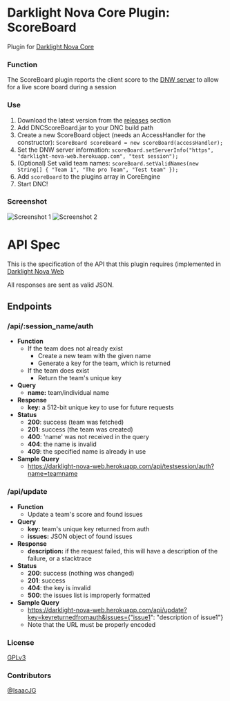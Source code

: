 Darklight Nova Core Plugin: ScoreBoard
======================================

Plugin for [Darklight Nova Core](https://github.com/darklight-studios/darklight-nova-core)

### Function
The ScoreBoard plugin reports the client score to the [DNW server](https://github.com/darklight-studios/darklight-nova-web)
 to allow for a live score board during a session

### Use
1. Download the latest version from the [releases](https://github.com/darklight-studios/ScoreBoard/releases) section
2. Add DNCScoreBoard.jar to your DNC build path
3. Create a new ScoreBoard object (needs an AccessHandler for the constructor): `ScoreBoard scoreBoard = new scoreBoard(accessHandler);`
4. Set the DNW server information: `scoreBoard.setServerInfo("https", "darklight-nova-web.herokuapp.com", "test session");`
5. (Optional) Set valid team names: `scoreBoard.setValidNames(new String[] { "Team 1", "The pro Team", "Test team" });`
6. Add `scoreBoard` to the plugins array in CoreEngine
7. Start DNC!

### Screenshot
![Screenshot 1](http://puu.sh/5WeOS.png)
![Screenshot 2](http://puu.sh/5WePW.png)

# API Spec
This is the specification of the API that this plugin requires (implemented in [Darklight Nova Web](https://github.com/darklight-studios/darklight-nova-web)

All responses are sent as valid JSON.

## Endpoints
### /api/:session_name/auth
* **Function**
	* If the team does not already exist
    	* Create a new team with the given name
    	* Generate a key for the team, which is returned
	* If the team does exist
		* Return the team's unique key
* **Query**
    * **name:** team/individual name
* **Response**
    * **key:** a 512-bit unique key to use for future requests
* **Status**
	* **200**: success (team was fetched)
    * **201**: success (the team was created)
    * **400**: 'name' was not received in the query
    * **404**: the name is invalid
    * **409**: the specified name is already in use
* **Sample Query**
    * https://darklight-nova-web.herokuapp.com/api/testsession/auth?name=teamname

### /api/update
* **Function**
    * Update a team's score and found issues
* **Query**
    * **key:** team's unique key returned from auth
    * **issues:** JSON object of found issues
* **Response**
    * **description:** if the request failed, this will have a description of the failure, or a stacktrace
* **Status**
    * **200**: success (nothing was changed)
    * **201**: success
    * **404**: the key is invalid
    * **500**: the issues list is improperly formatted
* **Sample Query**
    * https://darklight-nova-web.herokuapp.com/api/update?key=keyreturnedfromauth&issues={"issue1": "description of issue1"}
    * Note that the URL must be properly encoded


### License
[GPLv3](/LICENSE)

### Contributors
[@IsaacJG](https://github.com/IsaacJG)